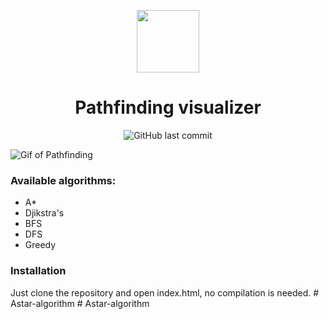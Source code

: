 <p align="center"><img align="center" src="./neural.svg" width=100 height=100>
<h1 align="center">Pathfinding visualizer</h1></p>


<p align="center">
  <img alt="GitHub last commit" src="https://img.shields.io/github/last-commit/honzaap/GitHubCity?color=2411ed&style=flat-square">
</p>


![Gif of Pathfinding](https://honzaap.github.io/Pathfinding/animation.gif)

### Available algorithms:
 * A* 
 * Djikstra's
 * BFS
 * DFS
 * Greedy

### Installation
Just clone the repository and open index.html, no compilation is needed.
#   A s t a r - a l g o r i t h m  
 #   A s t a r - a l g o r i t h m  
 